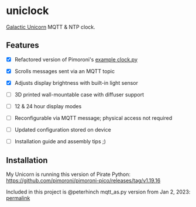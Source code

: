 # uniclock

[Galactic Unicorn] MQTT & NTP clock.


## Features

- [X] Refactored version of Pimoroni's [example clock.py]
- [X] Scrolls messages sent via an MQTT topic
- [X] Adjusts display brightness with built-in light sensor
- [ ] 3D printed wall-mountable case with diffuser support
- [ ] 12 & 24 hour display modes
- [ ] Reconfigurable via MQTT message; physical access not required
- [ ] Updated configuration stored on device
- [ ] Installation guide and assembly tips ;)


## Installation

My Unicorn is running this version of Pirate Python:
https://github.com/pimoroni/pimoroni-pico/releases/tag/v1.19.16

Included in this project is @peterhinch mqtt_as.py version from Jan 2, 2023:
[permalink](https://github.com/peterhinch/micropython-mqtt/blob/94b97f57c7bc4d56fe5edb3106f6ea06c84080ac/mqtt_as/mqtt_as.py)


[example clock.py]: https://github.com/pimoroni/pimoroni-pico/blob/1da44729266b895ff937b986c61937cd6adad0c7/micropython/examples/galactic_unicorn/clock.py 
[Galactic Unicorn]: https://shop.pimoroni.com/en-us/products/galactic-unicorn
